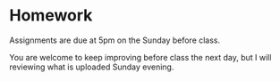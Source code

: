 # Homework

Assignments are due at 5pm on the Sunday before class.

You are welcome to keep improving before class the next day, but I will reviewing what is uploaded Sunday evening.
